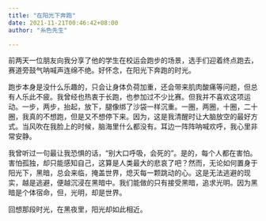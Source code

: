 ```yaml
---
title: "在阳光下奔跑"
date: 2021-11-21T00:46:42+08:00
author: "糸色先生"

---
```


前两天一位朋友向我分享了他的学生在校运会跑步的场景，选手们迎着终点跑去，赛道旁鼓气呐喊声连绵不绝。好怀念，在阳光下奔跑的时光。

跑步本身是没什么乐趣的，只会让身体负荷加重，还会带来肌肉酸痛等问题，但总有人乐此不疲。我曾经也热衷于长跑，也参加过不少比赛。但我并不喜欢这项运动。一步，两步，抬起，放下，腿像绑了沙袋一样沉重。一圈，两圈，十圈，二十圈，我真的不想跑，但是又不想停下来。因为，这是我清醒时让大脑放空的最好方式。当风吹在我脸上的时候，脑海里什么都没有。耳边一阵阵呐喊欢呼，我心里非常安静。

我曾听过一句最让我恐惧的话，“别大口呼吸，会死的”。是的，每个人都在害怕。害怕孤独，却只能感知自己，这算是人类最大的悲哀了吧？然而，无论如何置身于阳光下，黑暗，总会来临，掩盖世界，熄灭每一颗跳动的心。这是无法逃避的现实，越是逃避，便越沉浸在黑暗中。我们能做的只有接受黑暗，追求光明。因为黑暗是个体宿命，但，光明，却是世界。

回想那段时光，在黑夜里，阳光却如此相近。